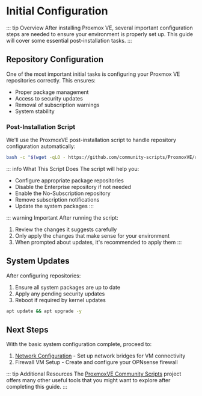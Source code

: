 # Initial Configuration

::: tip Overview
After installing Proxmox VE, several important configuration steps are needed to ensure your environment is properly set up. This guide will cover some essential post-installation tasks.
:::

## Repository Configuration

One of the most important initial tasks is configuring your Proxmox VE repositories correctly. This ensures:
- Proper package management
- Access to security updates
- Removal of subscription warnings
- System stability

### Post-Installation Script

We'll use the ProxmoxVE post-installation script to handle repository configuration automatically:

```bash
bash -c "$(wget -qLO - https://github.com/community-scripts/ProxmoxVE/raw/main/misc/post-pve-install.sh)"
```

::: info What This Script Does
The script will help you:
- Configure appropriate package repositories
- Disable the Enterprise repository if not needed
- Enable the No-Subscription repository
- Remove subscription notifications
- Update the system packages
:::

::: warning Important
After running the script:
1. Review the changes it suggests carefully
2. Only apply the changes that make sense for your environment
3. When prompted about updates, it's recommended to apply them
:::

## System Updates

After configuring repositories:
1. Ensure all system packages are up to date
2. Apply any pending security updates
3. Reboot if required by kernel updates

```bash
apt update && apt upgrade -y
```

## Next Steps

With the basic system configuration complete, proceed to:

1. [Network Configuration](./network-setup) - Set up network bridges for VM connectivity
2. Firewall VM Setup - Create and configure your OPNsense firewall

::: tip Additional Resources
The [ProxmoxVE Community Scripts](https://community-scripts.github.io/ProxmoxVE/) project offers many other useful tools that you might want to explore after completing this guide.
:::
